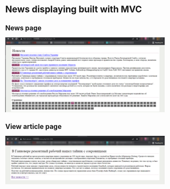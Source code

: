 # News displaying built with MVC

## News page

!['news page'](src/screenshots/newsphp.png)

## View article page

!['article page'](src/screenshots/viewphp.png)
